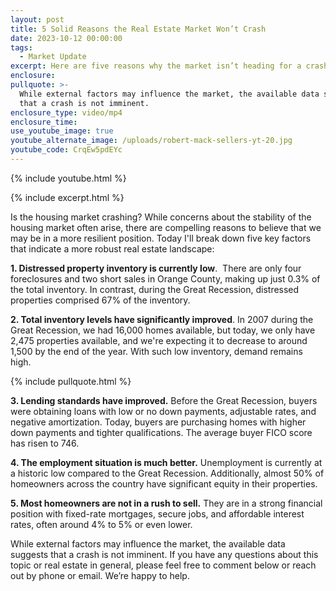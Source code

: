 ```yaml
---
layout: post
title: 5 Solid Reasons the Real Estate Market Won’t Crash
date: 2023-10-12 00:00:00
tags:
  - Market Update
excerpt: Here are five reasons why the market isn’t heading for a crash.
enclosure:
pullquote: >-
  While external factors may influence the market, the available data suggests
  that a crash is not imminent.
enclosure_type: video/mp4
enclosure_time:
use_youtube_image: true
youtube_alternate_image: /uploads/robert-mack-sellers-yt-20.jpg
youtube_code: CrqEw5pdEYc
---
```

{% include youtube.html %}

{% include excerpt.html %}

Is the housing market crashing? While concerns about the stability of the housing market often arise, there are compelling reasons to believe that we may be in a more resilient position. Today I'll break down five key factors that indicate a more robust real estate landscape:&nbsp;

**1\. Distressed property inventory is currently low**.&nbsp; There are only four foreclosures and two short sales in Orange County, making up just 0.3% of the total inventory. In contrast, during the Great Recession, distressed properties comprised 67% of the inventory.

**2\. Total inventory levels have significantly improved**. In 2007 during the Great Recession, we had 16,000 homes available, but today, we only have 2,475 properties available, and we're expecting it to decrease to around 1,500 by the end of the year. With such low inventory, demand remains high.

{% include pullquote.html %}

**3\. Lending standards have improved.** Before the Great Recession, buyers were obtaining loans with low or no down payments, adjustable rates, and negative amortization. Today, buyers are purchasing homes with higher down payments and tighter qualifications. The average buyer FICO score has risen to 746.

**4\. The employment situation is much better.** Unemployment is currently at a historic low compared to the Great Recession. Additionally, almost 50% of homeowners across the country have significant equity in their properties.

**5\. Most homeowners are not in a rush to sell.** They are in a strong financial position with fixed-rate mortgages, secure jobs, and affordable interest rates, often around 4% to 5% or even lower.

While external factors may influence the market, the available data suggests that a crash is not imminent. If you have any questions about this topic or real estate in general, please feel free to comment below or reach out by phone or email. We’re happy to help.